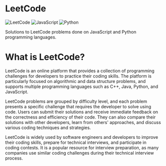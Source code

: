 # LeetCode
![LeetCode](https://img.shields.io/badge/LeetCode-000000?style=for-the-badge&logo=LeetCode&logoColor=#d16c06)
![JavaScript](https://img.shields.io/badge/javascript-%23323330.svg?style=for-the-badge&logo=javascript&logoColor=%23F7DF1E)
![Python](https://img.shields.io/badge/python-3670A0?style=for-the-badge&logo=python&logoColor=ffdd54)

Solutions to LeetCode problems done on JavaScript and Python programming languages.

# What is LeetCode?

LeetCode is an online platform that provides a collection of programming challenges for developers to practice their coding skills. The platform is particularly focused on algorithmic and data structure problems, and supports multiple programming languages such as C++, Java, Python, and JavaScript.

LeetCode problems are grouped by difficulty level, and each problem presents a specific challenge that requires the developer to solve using code. Users can submit their solutions and receive immediate feedback on the correctness and efficiency of their code. They can also compare their solutions with other developers, learn from others' approaches, and discuss various coding techniques and strategies.

LeetCode is widely used by software engineers and developers to improve their coding skills, prepare for technical interviews, and participate in coding contests. It is a popular resource for interview preparation, as many companies use similar coding challenges during their technical interview process.
